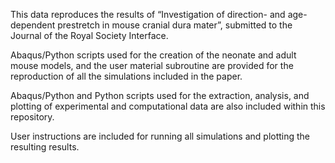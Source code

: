 
This data reproduces the results of “Investigation of direction- and age-dependent prestretch in mouse cranial dura mater”, submitted to the Journal of the Royal Society Interface.

Abaqus/Python scripts used for the creation of the neonate and adult mouse models, and the user material subroutine are provided for the reproduction of all the simulations included in the paper.

Abaqus/Python and Python scripts used for the extraction, analysis, and plotting of experimental and computational data are also included within this repository. 

User instructions are included for running all simulations and plotting the resulting results.